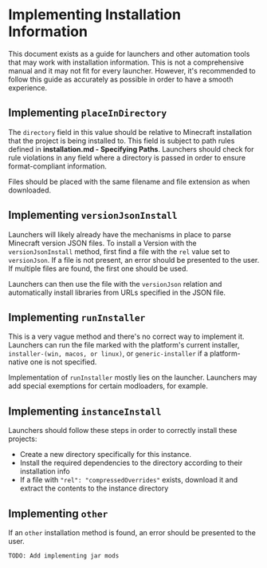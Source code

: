 # Implementing Installation Information

This document exists as a guide for launchers and other automation tools that may work with installation information. This is not a comprehensive manual and it may not fit for every launcher. However, it's recommended to follow this guide as accurately as possible in order to have a smooth experience.

## Implementing `placeInDirectory`

The `directory` field in this value should be relative to Minecraft installation that the project is being installed to. This field is subject to path rules defined in **installation.md - Specifying Paths**. Launchers should check for rule violations in any field where a directory is passed in order to ensure format-compliant information.

Files should be placed with the same filename and file extension as when downloaded.

## Implementing `versionJsonInstall`

Launchers will likely already have the mechanisms in place to parse Minecraft version JSON files. To install a Version with the `versionJsonInstall` method, first find a file with the `rel` value set to `versionJson`. If a file is not present, an error should be presented to the user. If multiple files are found, the first one should be used.

Launchers can then use the file with the `versionJson` relation and automatically install libraries from URLs specified in the JSON file.

## Implementing `runInstaller`

This is a very vague method and there's no correct way to implement it. Launchers can run the file marked with the platform's current installer, `installer-(win, macos, or linux)`, or `generic-installer` if a platform-native one is not specified.

Implementation of `runInstaller` mostly lies on the launcher. Launchers may add special exemptions for certain modloaders, for example.

## Implementing `instanceInstall`

Launchers should follow these steps in order to correctly install these projects:

- Create a new directory specifically for this instance.
- Install the required dependencies to the directory according to their installation info
- If a file with `"rel": "compressedOverrides"` exists, download it and extract the contents to the instance directory

## Implementing `other`

If an `other` installation method is found, an error should be presented to the user.

`TODO: Add implementing jar mods`
